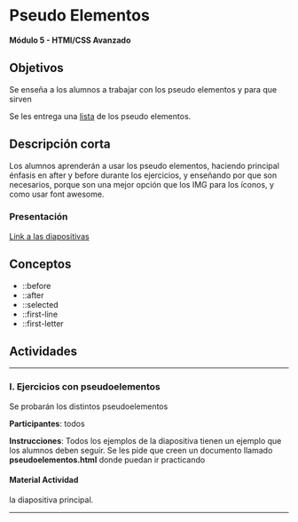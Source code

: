 # Pseudo Elementos

**Módulo 5 - HTMl/CSS Avanzado**

## Objetivos

Se enseña a los alumnos a trabajar con los pseudo elementos y para que sirven

Se les entrega una [lista](https://docs.google.com/document/d/1RtOBI4bUixwkbqidwhPhmcenqgIVRrU8xodq3Aiku5M/edit?usp=sharing) de los pseudo elementos.

## Descripción corta

Los alumnos aprenderán a usar los pseudo elementos, haciendo principal énfasis en after y before durante los ejercicios, y enseñando por que son necesarios, porque son una mejor opción que los IMG para los íconos, y como usar font awesome.

### Presentación

[Link a las diapositivas](https://docs.google.com/presentation/d/1nCig9-j45C-1Gjq_WWsjT6TXqYSK89dCrAxRwXkRiCk/edit?usp=sharing)

## Conceptos

- ::before
- ::after
- ::selected
- ::first-line
- ::first-letter

## Actividades

---

### I. Ejercicios con pseudoelementos

Se probarán los distintos pseudoelementos

**Participantes**: todos

**Instrucciones**: Todos los ejemplos de la diapositiva tienen un ejemplo que los alumnos deben seguir. Se les pide que creen un documento llamado **pseudoelementos.html** donde puedan ir practicando

#### Material Actividad

la diapositiva principal.

---
